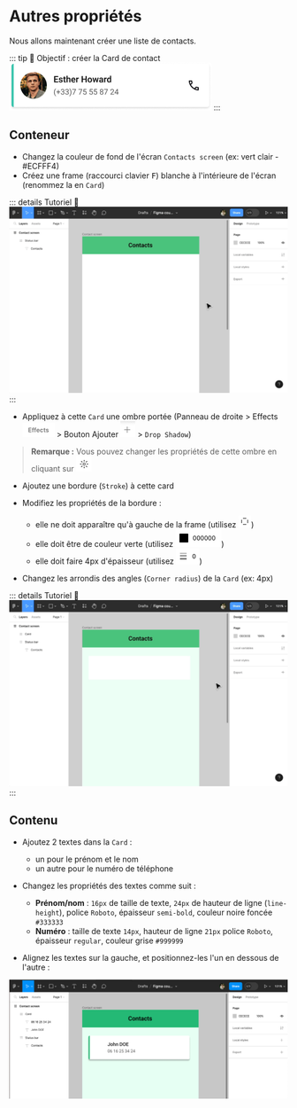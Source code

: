 # Autres propriétés

Nous allons maintenant créer une liste de contacts. 

::: tip 🎯 Objectif : créer la Card de contact 
![contact card frame](../../../assets/img/figma/basics/ui-elements/properties/contact-card-frame.png)
:::

## Conteneur

- Changez la couleur de fond de l'écran `Contacts screen` (ex: vert clair - #ECFFF4)
- Créez une frame (raccourci clavier <kbd>F</kbd>) blanche à l'intérieure de l'écran (renommez la en `Card`)

::: details Tutoriel 🎥
![create card frame](../../../assets/img/figma/basics/ui-elements/properties/create-card-frame.gif)
:::

- Appliquez à cette `Card` une ombre portée (Panneau de droite > Effects ![design panel effects section](../../../assets/img/figma/basics/ui-elements/properties/design-panel-effects-section.png) > Bouton Ajouter ![design panel add button](../../../assets/img/figma/basics/ui-elements/properties/design-panel-add-button.png) > `Drop Shadow`)

> **Remarque :** Vous pouvez changer les propriétés de cette ombre en cliquant sur ![effect properties button](../../../assets/img/figma/basics/ui-elements/properties/effect-properties-button.png)

- Ajoutez une bordure (`Stroke`) à cette card
- Modifiez les propriétés de la bordure :
    - elle ne doit apparaître qu'à gauche de la frame (utilisez ![stroke side selection](../../../assets/img/figma/basics/ui-elements/properties/stroke-side-selection.png))
    - elle doit être de couleur verte (utilisez ![stroke color selection](../../../assets/img/figma/basics/ui-elements/properties/stroke-color-selection.png))
    - elle doit faire 4px d'épaisseur (utilisez ![stroke weight selection](../../../assets/img/figma/basics/ui-elements/properties/stroke-weight-selection.png))

- Changez les arrondis des angles (`Corner radius`) de la `Card` (ex: 4px)

::: details Tutoriel 🎥
![properties card frame](../../../assets/img/figma/basics/ui-elements/properties/properties-card-frame.gif)
:::

## Contenu


- Ajoutez 2 textes dans la `Card` :
    - un pour le prénom et le nom
    - un autre pour le numéro de téléphone

- Changez les propriétés des textes comme suit :
    - **Prénom/nom** : `16px` de taille de texte, `24px` de hauteur de ligne (`line-height`), police `Roboto`, épaisseur `semi-bold`, couleur noire foncée `#333333`
    - **Numéro** : taille de texte `14px`, hauteur de ligne `21px` police `Roboto`, épaisseur `regular`, couleur grise `#999999`

- Alignez les textes sur la gauche, et positionnez-les l'un en dessous de l'autre :

![create card name number](../../../assets/img/figma/basics/ui-elements/properties/create-card-name-number.png)